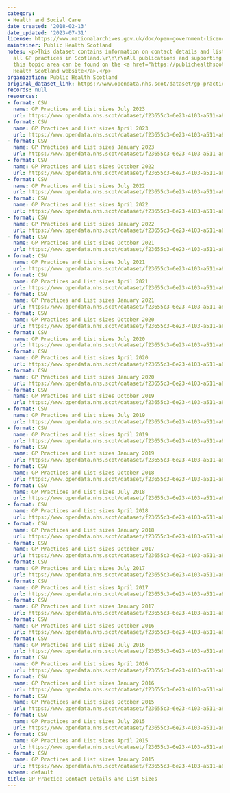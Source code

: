 ```yaml
---
category:
- Health and Social Care
date_created: '2018-02-13'
date_updated: '2023-07-31'
license: https://www.nationalarchives.gov.uk/doc/open-government-licence/version/3/
maintainer: Public Health Scotland
notes: <p>This dataset contains information on contact details and list sizes for
  all GP practices in Scotland.\r\n\r\nAll publications and supporting material to
  this topic area can be found on the <a href="https://publichealthscotland.scot/our-areas-of-work/general-practice/">Public
  Health Scotland website</a>.</p>
organization: Public Health Scotland
original_dataset_link: https://www.opendata.nhs.scot/dataset/gp-practice-contact-details-and-list-sizes
records: null
resources:
- format: CSV
  name: GP Practices and List sizes July 2023
  url: https://www.opendata.nhs.scot/dataset/f23655c3-6e23-4103-a511-a80d998adb90/resource/a160fa97-8a3c-429a-9683-3835cafe1701/download/practice_contactdetails_jul2023-open-data.csv
- format: CSV
  name: GP Practices and List sizes April 2023
  url: https://www.opendata.nhs.scot/dataset/f23655c3-6e23-4103-a511-a80d998adb90/resource/9c1dccc7-7632-4b13-b451-092bd57973a4/download/practice_contactdetails_apr2023-open-data-1.csv
- format: CSV
  name: GP Practices and List sizes January 2023
  url: https://www.opendata.nhs.scot/dataset/f23655c3-6e23-4103-a511-a80d998adb90/resource/993422a6-c64f-4c57-ba41-9279ad5a7c89/download/practice_contactdetails_jan2023-open-data.csv
- format: CSV
  name: GP Practices and List sizes October 2022
  url: https://www.opendata.nhs.scot/dataset/f23655c3-6e23-4103-a511-a80d998adb90/resource/1a15cb34-fcf9-4d3f-ad63-1ba3e675fbe2/download/practice_contactdetails_oct2022-open-data.csv
- format: CSV
  name: GP Practices and List sizes July 2022
  url: https://www.opendata.nhs.scot/dataset/f23655c3-6e23-4103-a511-a80d998adb90/resource/5273d444-5a79-4fad-a518-119a368e2161/download/practice_contactdetails_jul2022-open-data.csv
- format: CSV
  name: GP Practices and List sizes April 2022
  url: https://www.opendata.nhs.scot/dataset/f23655c3-6e23-4103-a511-a80d998adb90/resource/8175c9ac-6953-4636-b151-f3946ef0fb80/download/practice_contactdetails_apr2022-open-data.csv
- format: CSV
  name: GP Practices and List sizes January 2022
  url: https://www.opendata.nhs.scot/dataset/f23655c3-6e23-4103-a511-a80d998adb90/resource/1f76c338-7890-4ee7-b1bd-4d837cc1d50a/download/practice_contactdetails_jan2022.csv
- format: CSV
  name: GP Practices and List sizes October 2021
  url: https://www.opendata.nhs.scot/dataset/f23655c3-6e23-4103-a511-a80d998adb90/resource/14ef935c-a00d-4d39-9f04-228911ca5d0c/download/practice_contactdetails_oct2021-open-data.csv
- format: CSV
  name: GP Practices and List sizes July 2021
  url: https://www.opendata.nhs.scot/dataset/f23655c3-6e23-4103-a511-a80d998adb90/resource/ce260981-c217-4291-978e-9e6ba2171747/download/practice_contactdetails_jul2021-open-data.csv
- format: CSV
  name: GP Practices and List sizes April 2021
  url: https://www.opendata.nhs.scot/dataset/f23655c3-6e23-4103-a511-a80d998adb90/resource/a794d603-95ab-4309-8c92-b48970478c14/download/practice_contactdetails_apr2021-open-data.csv
- format: CSV
  name: GP Practices and List sizes January 2021
  url: https://www.opendata.nhs.scot/dataset/f23655c3-6e23-4103-a511-a80d998adb90/resource/42fd7367-b61f-448c-a268-2a6192c7df8d/download/practice_contactdetails_jan2021-open-data.csv
- format: CSV
  name: GP Practices and List sizes October 2020
  url: https://www.opendata.nhs.scot/dataset/f23655c3-6e23-4103-a511-a80d998adb90/resource/42391720-7dcb-48a2-8070-b9d63b246ac6/download/practice_contactdetails_oct2020-open-data.csv
- format: CSV
  name: GP Practices and List sizes July 2020
  url: https://www.opendata.nhs.scot/dataset/f23655c3-6e23-4103-a511-a80d998adb90/resource/3a3bc00b-9780-4b97-8120-2d5da5c8a619/download/practice_contactdetails_jul2020-open-data.csv
- format: CSV
  name: GP Practices and List sizes April 2020
  url: https://www.opendata.nhs.scot/dataset/f23655c3-6e23-4103-a511-a80d998adb90/resource/779053ce-75ce-4aa1-9f40-51b7f33efa2b/download/practice_contactdetails_apr2020-open-data.csv
- format: CSV
  name: GP Practices and List sizes January 2020
  url: https://www.opendata.nhs.scot/dataset/f23655c3-6e23-4103-a511-a80d998adb90/resource/a444ae58-9f8c-4447-90d8-5c8641171bb7/download/practice_contactdetails_jan2020-open-data.csv
- format: CSV
  name: GP Practices and List sizes October 2019
  url: https://www.opendata.nhs.scot/dataset/f23655c3-6e23-4103-a511-a80d998adb90/resource/c01dc5f3-86ea-4a3d-8e0c-1d29f04a85d7/download/practice_contactdetails_oct2019-open-data.csv
- format: CSV
  name: GP Practices and List sizes July 2019
  url: https://www.opendata.nhs.scot/dataset/f23655c3-6e23-4103-a511-a80d998adb90/resource/204bf88e-a2e7-4e57-8515-66c2f4ee4c28/download/practice_contactdetails_jul2019-open-data.csv
- format: CSV
  name: GP Practices and List sizes April 2019
  url: https://www.opendata.nhs.scot/dataset/f23655c3-6e23-4103-a511-a80d998adb90/resource/efd05110-fcf8-4d67-94cf-656f0176eeae/download/practice_contactdetails_apr2019-open-data.csv
- format: CSV
  name: GP Practices and List sizes January 2019
  url: https://www.opendata.nhs.scot/dataset/f23655c3-6e23-4103-a511-a80d998adb90/resource/aa9bb31e-781d-44c9-95c9-f0476526d9f2/download/practice_contactdetails_jan2019-open-data.csv
- format: CSV
  name: GP Practices and List sizes October 2018
  url: https://www.opendata.nhs.scot/dataset/f23655c3-6e23-4103-a511-a80d998adb90/resource/34f02dbe-2827-47ae-821f-d529e26075cd/download/gppractices20181001.csv
- format: CSV
  name: GP Practices and List sizes July 2018
  url: https://www.opendata.nhs.scot/dataset/f23655c3-6e23-4103-a511-a80d998adb90/resource/57c17aad-1454-4348-87f8-8a98e990339e/download/gppractices20180701.csv
- format: CSV
  name: GP Practices and List sizes April 2018
  url: https://www.opendata.nhs.scot/dataset/f23655c3-6e23-4103-a511-a80d998adb90/resource/9dd8bbf8-a774-4726-8541-f37c8e6f2331/download/gppractices20180401.csv
- format: CSV
  name: GP Practices and List sizes January 2018
  url: https://www.opendata.nhs.scot/dataset/f23655c3-6e23-4103-a511-a80d998adb90/resource/94834d4d-5527-4a8d-84fb-edabbb3b48f7/download/gppractices20180101.csv
- format: CSV
  name: GP Practices and List sizes October 2017
  url: https://www.opendata.nhs.scot/dataset/f23655c3-6e23-4103-a511-a80d998adb90/resource/f772f188-a1cb-4d07-9335-3c02dd55cd33/download/gppractices20171001.csv
- format: CSV
  name: GP Practices and List sizes July 2017
  url: https://www.opendata.nhs.scot/dataset/f23655c3-6e23-4103-a511-a80d998adb90/resource/1bea9689-132a-4d69-97bc-1ca2abcfd0bc/download/gppractices20170701.csv
- format: CSV
  name: GP Practices and List sizes April 2017
  url: https://www.opendata.nhs.scot/dataset/f23655c3-6e23-4103-a511-a80d998adb90/resource/7b7f8361-eb7b-4e18-974c-a863205132e1/download/gppractices20170401.csv
- format: CSV
  name: GP Practices and List sizes January 2017
  url: https://www.opendata.nhs.scot/dataset/f23655c3-6e23-4103-a511-a80d998adb90/resource/11367b8e-a3da-4dfb-98e5-3e8acb878257/download/gppractices20170101.csv
- format: CSV
  name: GP Practices and List sizes October 2016
  url: https://www.opendata.nhs.scot/dataset/f23655c3-6e23-4103-a511-a80d998adb90/resource/02d608dd-82b5-4f73-8bd0-f603f0ad6deb/download/gppractices20161001.csv
- format: CSV
  name: GP Practices and List sizes July 2016
  url: https://www.opendata.nhs.scot/dataset/f23655c3-6e23-4103-a511-a80d998adb90/resource/50293f13-f5ee-409c-9e35-16a81ff63a27/download/gppractices20160701.csv
- format: CSV
  name: GP Practices and List sizes April 2016
  url: https://www.opendata.nhs.scot/dataset/f23655c3-6e23-4103-a511-a80d998adb90/resource/a3241be3-6cac-4bfe-adf7-b7974de0b806/download/gppractices20160401.csv
- format: CSV
  name: GP Practices and List sizes January 2016
  url: https://www.opendata.nhs.scot/dataset/f23655c3-6e23-4103-a511-a80d998adb90/resource/fca02075-963b-4556-8927-e4215e229ecc/download/gppractices20160101.csv
- format: CSV
  name: GP Practices and List sizes October 2015
  url: https://www.opendata.nhs.scot/dataset/f23655c3-6e23-4103-a511-a80d998adb90/resource/9e050d9a-440a-491a-b78a-b9c7795512ef/download/gppractices20151001.csv
- format: CSV
  name: GP Practices and List sizes July 2015
  url: https://www.opendata.nhs.scot/dataset/f23655c3-6e23-4103-a511-a80d998adb90/resource/b2cb043e-4f34-4eeb-a27e-33a350ae7a80/download/gppractices20150701.csv
- format: CSV
  name: GP Practices and List sizes April 2015
  url: https://www.opendata.nhs.scot/dataset/f23655c3-6e23-4103-a511-a80d998adb90/resource/58f0fadc-6595-43bd-bfd4-30c5cc2ca387/download/gppractices20150401.csv
- format: CSV
  name: GP Practices and List sizes January 2015
  url: https://www.opendata.nhs.scot/dataset/f23655c3-6e23-4103-a511-a80d998adb90/resource/ea7cb2c6-3e64-4ca9-8023-4c6ac1e9757d/download/gppractices20150101.csv
schema: default
title: GP Practice Contact Details and List Sizes
---
```

